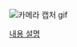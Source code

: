 ![카메라 캡처 gif](https://user-images.githubusercontent.com/52282493/203879688-c9cd3eea-96f7-417a-a244-0df90197728f.gif)

[내용 설명](https://ogyong.tistory.com/8)
